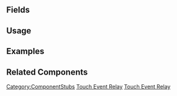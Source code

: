 <languages></languages> <translate>

## Fields

## Usage

## Examples

## Related Components

</translate>

[Category:ComponentStubs](Category:ComponentStubs "wikilink") [Touch
Event Relay](Category:Components{{#translation:}} "wikilink") [Touch
Event
Relay](Category:Components:Transform:Interaction{{#translation:}} "wikilink")